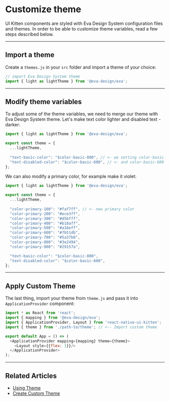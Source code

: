 # Customize theme

UI Kitten components are styled with Eva Design System configuration files and themes.
In order to be able to customize theme variables, read a few steps described below.

<hr>

## Import a theme

Create a `themes.js` in your `src` folder and import a theme of your choice:

```js
// import Eva Design System theme
import { light as lightTheme } from '@eva-design/eva';
```
<hr>

## Modify theme variables

To adjust some of the theme variables, we need to merge our theme with Eva Design System theme.
Let's make text color lighter and disabled text - darker:

```js
import { light as lightTheme } from '@eva-design/eva';

export const theme = {
  ...lightTheme,
  
  "text-basic-color": "$color-basic-800", // <- we setting color-basic-800 instead of color-basic-1000
  "text-disabled-color": "$color-basic-600", // <- and color-basic-600 as instead of color-basic-500
};
```

We can also modify a primary color, for example make it violet:

```js
import { light as lightTheme } from '@eva-design/eva';

export const theme = {
  ...lightTheme,
  
  "color-primary-100": "#faf7ff", // <- new primary color
  "color-primary-200": "#ece3ff",
  "color-primary-300": "#d5bfff",
  "color-primary-400": "#b18aff",
  "color-primary-500": "#a16eff",
  "color-primary-600": "#7b51db",
  "color-primary-700": "#5a37b8",
  "color-primary-800": "#3e2494",
  "color-primary-900": "#29157a",

  "text-basic-color": "$color-basic-800",
  "text-disabled-color": "$color-basic-600",
};
```
<hr>

## Apply Custom Theme

The last thing, import your theme from `theme.js` and pass it into `ApplicationProvider` component:

```js
import * as React from 'react';
import { mapping } from '@eva-design/eva';
import { ApplicationProvider, Layout } from 'react-native-ui-kitten';
import { theme } from './path-to/theme'; // <-- Import custom theme

export default App = () => (
  <ApplicationProvider mapping={mapping} theme={theme}>
    <Layout style={{flex: 1}}/>
  </ApplicationProvider>
);
```

<hr>

## Related Articles

- [Using Theme](design-system/use-theme-variables)
- [Create Custom Theme](design-system/create-a-custom-theme)


